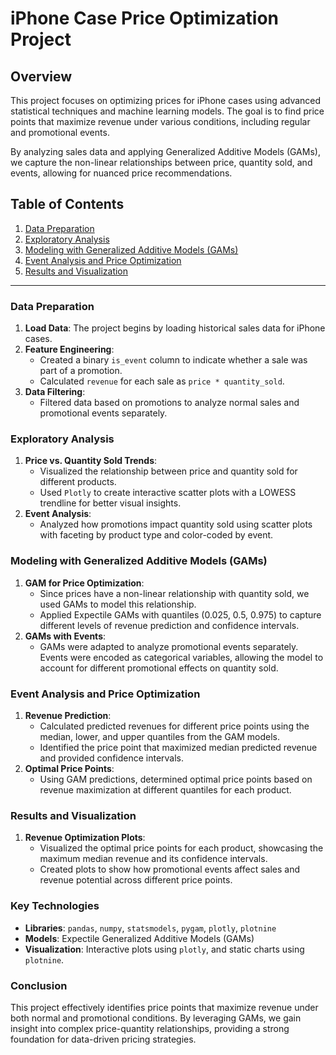 # iPhone Case Price Optimization Project

## Overview

This project focuses on optimizing prices for iPhone cases using advanced statistical techniques and machine learning models. The goal is to find price points that maximize revenue under various conditions, including regular and promotional events.

By analyzing sales data and applying Generalized Additive Models (GAMs), we capture the non-linear relationships between price, quantity sold, and events, allowing for nuanced price recommendations.

## Table of Contents

1. [Data Preparation](https://www.notion.so/1321f411084880a0ba89edcd57cba372?pvs=21)
2. [Exploratory Analysis](https://www.notion.so/1321f411084880a0ba89edcd57cba372?pvs=21)
3. [Modeling with Generalized Additive Models (GAMs)](https://www.notion.so/1321f411084880a0ba89edcd57cba372?pvs=21)
4. [Event Analysis and Price Optimization](https://www.notion.so/1321f411084880a0ba89edcd57cba372?pvs=21)
5. [Results and Visualization](https://www.notion.so/1321f411084880a0ba89edcd57cba372?pvs=21)

---

### Data Preparation

1. **Load Data**: The project begins by loading historical sales data for iPhone cases.
2. **Feature Engineering**:
    - Created a binary `is_event` column to indicate whether a sale was part of a promotion.
    - Calculated `revenue` for each sale as `price * quantity_sold`.
3. **Data Filtering**:
    - Filtered data based on promotions to analyze normal sales and promotional events separately.

### Exploratory Analysis

1. **Price vs. Quantity Sold Trends**:
    - Visualized the relationship between price and quantity sold for different products.
    - Used `Plotly` to create interactive scatter plots with a LOWESS trendline for better visual insights.
2. **Event Analysis**:
    - Analyzed how promotions impact quantity sold using scatter plots with faceting by product type and color-coded by event.

### Modeling with Generalized Additive Models (GAMs)

1. **GAM for Price Optimization**:
    - Since prices have a non-linear relationship with quantity sold, we used GAMs to model this relationship.
    - Applied Expectile GAMs with quantiles (0.025, 0.5, 0.975) to capture different levels of revenue prediction and confidence intervals.
2. **GAMs with Events**:
    - GAMs were adapted to analyze promotional events separately. Events were encoded as categorical variables, allowing the model to account for different promotional effects on quantity sold.

### Event Analysis and Price Optimization

1. **Revenue Prediction**:
    - Calculated predicted revenues for different price points using the median, lower, and upper quantiles from the GAM models.
    - Identified the price point that maximized median predicted revenue and provided confidence intervals.
2. **Optimal Price Points**:
    - Using GAM predictions, determined optimal price points based on revenue maximization at different quantiles for each product.

### Results and Visualization

1. **Revenue Optimization Plots**:
    - Visualized the optimal price points for each product, showcasing the maximum median revenue and its confidence intervals.
    - Created plots to show how promotional events affect sales and revenue potential across different price points.

### Key Technologies

- **Libraries**: `pandas`, `numpy`, `statsmodels`, `pygam`, `plotly`, `plotnine`
- **Models**: Expectile Generalized Additive Models (GAMs)
- **Visualization**: Interactive plots using `plotly`, and static charts using `plotnine`.

### Conclusion

This project effectively identifies price points that maximize revenue under both normal and promotional conditions. By leveraging GAMs, we gain insight into complex price-quantity relationships, providing a strong foundation for data-driven pricing strategies.
